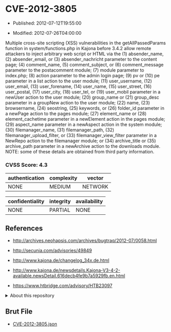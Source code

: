 # CVE-2012-3805

- Published: 2012-07-12T19:55:00

- Modified: 2012-07-26T04:00:00

Multiple cross-site scripting (XSS) vulnerabilities in the getAllPassedParams function in system/functions.php in Kajona before 3.4.2 allow remote attackers to inject arbitrary web script or HTML via the (1) absender_name, (2) absender_email, or (3) absender_nachricht parameter to the content page; (4) comment_name, (5) comment_subject, or (6) comment_message parameter to the postacomment module; (7) module parameter to index.php; (8) action parameter to the admin login page; (9) pv or (10) pe parameter in a list action to the user module; (11) user_username, (12) user_email, (13) user_forename, (14) user_name, (15) user_street, (16) user_postal, (17) user_city, (18) user_tel, or (19) user_mobil parameter in a newUser action to the user module; (20) group_name or (21) group_desc parameter in a groupNew action to the user module; (22) name, (23) browsername, (24) seostring, (25) keywords, or (26) folder_id parameter in a newPage action to the pages module; (27) element_name or (28) element_cachetime parameter in a newElement action in the pages module; (29) aspect_name parameter in a newAspect action in the system module; (30) filemanager_name, (31) filemanager_path, (32) filemanager_upload_filter, or (33) filemanager_view_filter parameter in a NewRepo action to the filemanager module; or (34) archive_title or (35) archive_path parameter in a newArchive action to the downloads module.  NOTE: some of these details are obtained from third party information.

### CVSS Score: **4.3**

| authentication | complexity | vector |
| --- | --- | --- |
| NONE | MEDIUM | NETWORK |

| confidentiality | integrity | availability |
| --- | --- | --- |
| NONE | PARTIAL | NONE |

## References

* http://archives.neohapsis.com/archives/bugtraq/2012-07/0058.html

* http://secunia.com/advisories/49849

* http://www.kajona.de/changelog_34x.de.html

* http://www.kajona.de/newsdetails.Kajona-V3-4-2-available.newsDetail.616decb4fe9b7a5929fb.en.html

* https://www.htbridge.com/advisory/HTB23097

<details>
<summary>About this repository</summary> 

  This repository is part of the project [Live Hack CVE](https://github.com/Live-Hack-CVE). Main website can be found [www.live-hack.org](https://www.live-hack.org) 
  
  Made by [Sn0wAlice](https://github.com/Sn0wAlice) for the people that care about security and need to have a feed of the latest CVEs. Hope you enjoy it, don't forget to star the repo and follow me on [Twitter](https://twitter.com/Sn0wAlice) and [Github](https://github.com/Sn0wAlice). And that is my [personnal website](https://www.alice-snow.me/)

  - [Home Page](https://github.com/Live-Hack-CVE)
  - [Framework](https://github.com/Live-Hack-CVE/cve-framework)
  - [CVE database](https://github.com/Live-Hack-CVE/full_database)
  - [Changelog](https://github.com/Live-Hack-CVE/Changelog)
</details>

## Brut File

* [CVE-2012-3805.json](https://raw.githubusercontent.com/Live-Hack-CVE/full_database/main/cves/2012/CVE-2012-3805.json)

